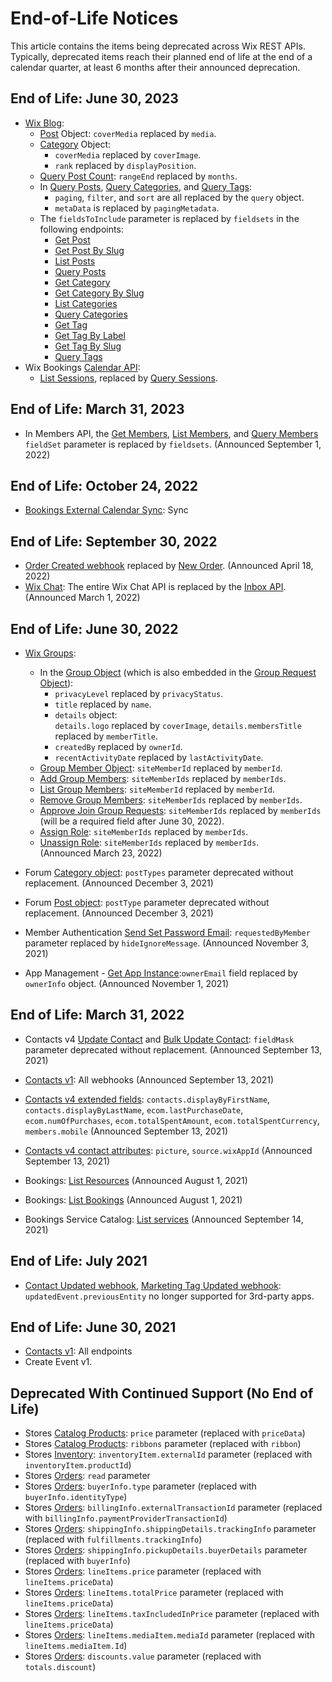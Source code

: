 # End-of-Life Notices

This article contains the items being deprecated across Wix REST APIs.
Typically, deprecated items reach their planned end of life at the end of a calendar quarter,
at least 6 months after their announced deprecation.

## End of Life: June 30, 2023

- [Wix Blog](wix-blog/blog):
  - [Post](wix-blog/blog/posts) Object: `coverMedia` replaced by `media`.
  - [Category](wix-blog/blog/categories) Object: 
    - `coverMedia` replaced by `coverImage`.
    - `rank` replaced by `displayPosition`.
  - [Query Post Count](wix-blog/blog/post-stats/query-post-count): `rangeEnd` replaced by `months`.
  - In [Query Posts](wix-blog/blog/posts/query-posts), [Query Categories](wix-blog/blog/categories/query-categories), and [Query Tags](wix-blog/blog/tags/query-tags):
    - `paging`, `filter`, and `sort` are all replaced by the `query` object.
    - `metaData` is replaced by `pagingMetadata`.
  - The `fieldsToInclude` parameter is replaced by `fieldsets` in the following endpoints:
    - [Get Post](wix-blog/blog/posts/get-post)
    - [Get Post By Slug](wix-blog/blog/posts/get-post-by-slug)
    - [List Posts](wix-blog/blog/posts/list-posts)
    - [Query Posts](wix-blog/blog/posts/query-posts)
    - [Get Category](wix-blog/blog/categories/get-category)
    - [Get Category By Slug](wix-blog/blog/categories/get-category-by-slug)
    - [List Categories](wix-blog/blog/categories/list-categories)
    - [Query Categories](wix-blog/blog/categories/query-categories)
    - [Get Tag](wix-blog/blog/tags/get-tag)
    - [Get Tag By Label](wix-blog/blog/tags/get-tag-by-label)
    - [Get Tag By Slug](wix-blog/blog/tags/get-tag-by-slug)
    - [Query Tags](wix-blog/blog/tags/query-tags)
- Wix Bookings [Calendar API](wix-bookings/calendar):
    - [List Sessions](wix-bookings/calendar/sessions/list-sessions), replaced by [Query Sessions](wix-bookings/calendar/sessions/query-sessions).

## End of Life: March 31, 2023
  
- In Members API, the [Get Members](members/members/get-member),
  [List Members](members/members/list-members),
  and [Query Members](members/members/query-members)
  `fieldSet` parameter is replaced by `fieldsets`.
  (Announced September 1, 2022)

## End of Life: October 24, 2022

- [Bookings External Calendar Sync](https://dev.wix.com/api/rest/wix-bookings/external-calendar-sync): Sync

## End of Life: September 30, 2022

- [Order Created webhook](wix-restaurants/orders/order-created-webhook)
  replaced by [New Order](wix-restaurants/orders/new-order-webhook).
  (Announced April 18, 2022)
- [Wix Chat](wix-chat/wix-chat):
  The entire Wix Chat API is replaced by the [Inbox API](inbox/).
  (Announced March 1, 2022)

## End of Life: June 30, 2022

- [Wix Groups](wix-groups/wix-groups):
  - In the [Group Object](wix-groups/wix-groups/groups/group-object)
    (which is also embedded in the
    [Group Request Object](wix-groups/wix-groups/create-requests/group-request-object)):
    - `privacyLevel` replaced by `privacyStatus`.
    - `title` replaced by `name`.
    - `details` object: <br />
      `details.logo` replaced by `coverImage`,
      `details.membersTitle` replaced by `memberTitle`.
    - `createdBy` replaced by `ownerId`.
    - `recentActivityDate` replaced by `lastActivityDate`. <br />
  - [Group Member Object](wix-groups/wix-groups/members/group-member-object): `siteMemberId` replaced by `memberId`.
  - [Add Group Members](wix-groups/wix-groups/members/add-group-members): `siteMemberIds` replaced by `memberIds`.
  - [List Group Members](wix-groups/wix-groups/members/list-group-members): `siteMemberId` replaced by `memberId`.
  - [Remove Group Members](wix-groups/wix-groups/members/remove-group-members): `siteMemberIds` replaced by `memberIds`.
  - [Approve Join Group Requests](wix-groups/wix-groups/join-requests/approve-join-group-requests): `siteMemberIds` replaced by `memberIds` (will be a required field after June 30, 2022).
  - [Assign Role](wix-groups/wix-groups/roles/assign-role): `siteMemberIds` replaced by `memberIds`.
  - [Unassign Role](wix-groups/wix-groups/roles/unassign-role): `siteMemberIds` replaced by `memberIds`. <br />
    (Announced March 23, 2022)

- Forum [Category object](wix-forum/wix-forum/category/category-object):
  `postTypes` parameter deprecated without replacement.
  (Announced December 3, 2021)

- Forum [Post object](wix-forum/wix-forum/post/post-object):
  `postType` parameter deprecated without replacement.
  (Announced December 3, 2021)

- Member Authentication [Send Set Password Email](members/member-authentication/send-set-password-email):
  `requestedByMember` parameter replaced by `hideIgnoreMessage`.
  (Announced November 3, 2021)

- App Management - [Get App Instance](app-management/apps/app-instance/get-app-instance):`ownerEmail` field replaced by `ownerInfo` object.
  (Announced November 1, 2021)

## End of Life: March 31, 2022

- Contacts v4 [Update Contact](contacts/contacts/contacts-v4/update-contact)
  and [Bulk Update Contact](contacts/contacts/contacts-v4/bulk-update-contact):
  `fieldMask` parameter deprecated without replacement.
  (Announced September 13, 2021)

- [Contacts v1](contacts/contacts): All webhooks
  (Announced September 13, 2021)

- [Contacts v4 extended fields](contacts/contacts/sorting,-filtering,-and-searching#contacts_contacts_sorting,-filtering,-and-searching_extended-fields-filtering-sorting-and-searching):
  `contacts.displayByFirstName`, `contacts.displayByLastName`, `ecom.lastPurchaseDate`, `ecom.numOfPurchases`, `ecom.totalSpentAmount`, `ecom.totalSpentCurrency`, `members.mobile`
  (Announced September 13, 2021)

- [Contacts v4 contact attributes](contacts/contacts/contacts-v4/contact-object):
  `picture`, `source.wixAppId`
  (Announced September 13, 2021)

- Bookings: [List Resources](wix-bookings/resources/list-resources)
  (Announced August 1, 2021)

- Bookings: [List Bookings](wix-bookings/bookings/bookings-reader/list-bookings) 
  (Announced August 1, 2021)

- Bookings Service Catalog: [List services](wix-bookings/service-catalog/services/list-services)
  (Announced September 14, 2021)

## End of Life: July 2021

- [Contact Updated webhook](contacts/contacts/contacts-v4/contact-updated-webhook),
  [Marketing Tag Updated webhook](marketing/marketing-tags/marketing-tag-updated-webhook):
  `updatedEvent.previousEntity` no longer supported for 3rd-party apps.

## End of Life: June 30, 2021

- [Contacts v1](contacts/contacts): All endpoints
- Create Event v1.

## Deprecated With Continued Support (No End of Life)

- Stores [Catalog Products](wix-stores/catalog/products/product-object): `price` parameter (replaced with `priceData`)  
- Stores [Catalog Products](wix-stores/catalog/products/product-object): `ribbons` parameter (replaced with `ribbon`)  
- Stores [Inventory](wix-stores/inventory/get-inventory-variants): `inventoryItem.externalId` parameter (replaced with `inventoryItem.productId`)  
- Stores [Orders](wix-stores/orders/order-object): `read` parameter  
- Stores [Orders](wix-stores/orders/order-object): `buyerInfo.type` parameter (replaced with `buyerInfo.identityType`)  
- Stores [Orders](wix-stores/orders/order-object): `billingInfo.externalTransactionId` parameter (replaced with `billingInfo.paymentProviderTransactionId`)  
- Stores [Orders](wix-stores/orders/order-object): `shippingInfo.shippingDetails.trackingInfo` parameter (replaced with `fulfillments.trackingInfo`)  
- Stores [Orders](wix-stores/orders/order-object): `shippingInfo.pickupDetails.buyerDetails` parameter (replaced with `buyerInfo`)  
- Stores [Orders](wix-stores/orders/order-object): `lineItems.price` parameter (replaced with `lineItems.priceData`)  
- Stores [Orders](wix-stores/orders/order-object): `lineItems.totalPrice` parameter (replaced with `lineItems.priceData`)  
- Stores [Orders](wix-stores/orders/order-object): `lineItems.taxIncludedInPrice` parameter (replaced with `lineItems.priceData`)  
- Stores [Orders](wix-stores/orders/order-object): `lineItems.mediaItem.mediaId` parameter (replaced with `lineItems.mediaItem.Id`)  
- Stores [Orders](wix-stores/orders/order-object): `discounts.value` parameter (replaced with `totals.discount`)  

